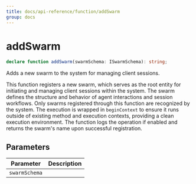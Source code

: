 ```yaml
---
title: docs/api-reference/function/addSwarm
group: docs
---
```


# addSwarm

```ts
declare function addSwarm(swarmSchema: ISwarmSchema): string;
```

Adds a new swarm to the system for managing client sessions.

This function registers a new swarm, which serves as the root entity for initiating and managing client sessions within the system.
The swarm defines the structure and behavior of agent interactions and session workflows. Only swarms registered through this function
are recognized by the system. The execution is wrapped in `beginContext` to ensure it runs outside of existing method and execution contexts,
providing a clean execution environment. The function logs the operation if enabled and returns the swarm's name upon successful registration.

## Parameters

| Parameter | Description |
|-----------|-------------|
| `swarmSchema` | |
